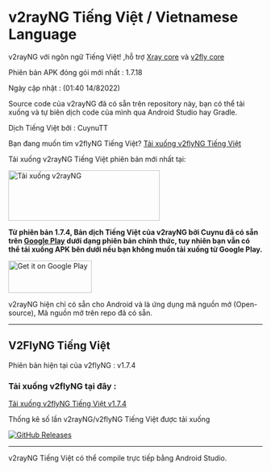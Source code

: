 # v2rayNG Tiếng Việt / Vietnamese Language

v2rayNG với ngôn ngữ Tiếng Việt! ,hỗ trợ [Xray core](https://github.com/XTLS/Xray-core) và [v2fly core](https://github.com/v2fly/v2ray-core)

Phiên bản APK đóng gói mới nhất : 1.7.18

Ngày cập nhật : (01:40 14/82022)

Source code của v2rayNG đã có sẵn trên repository này, bạn có thể tải xuống và tự biên dịch code của mình qua Android Studio hay Gradle.

Dịch Tiếng Việt bởi : CuynuTT

Bạn đang muốn tìm v2flyNG Tiếng Việt? [Tải xuống v2flyNG Tiếng Việt](https://github.com/cuynu/v2rayvn/blob/main/README.md#t%E1%BA%A3i-xu%E1%BB%91ng-v2flyng-t%E1%BA%A1i-%C4%91%C3%A2y-)

Tải xuống v2rayNG Tiếng Việt phiên bản mới nhất tại:  

<a href="https://github.com/cuynu/v2rayvn/releases/download/1.7.18/v2rayNG_1.7.18_signed.apk">
<img alt="Tải xuống v2rayNG" src="https://github.com/cuynu/v2rayvn/releases/download/1.7.3/1648277008370.png" width="300" height="100" />
</a>

**Từ phiên bản 1.7.4, Bản dịch Tiếng Việt của v2rayNG bởi Cuynu đã có sẵn trên [Google Play](https://play.app.goo.gl/?link=https://play.google.com/store/apps/details?id=com.v2ray.ang&ddl=1&pcampaignid=web_ddl_1) dưới dạng phiên bản chính thức, tuy nhiên bạn vẫn có thể tải xuống APK bên dưới nếu bạn không muốn tải xuống từ Google Play.** 

<a href="https://play.app.goo.gl/?link=https://play.google.com/store/apps/details?id=com.v2ray.ang&ddl=1&pcampaignid=web_ddl_1">
<img alt="Get it on Google Play" src="https://play.google.com/intl/vi_vn/badges/images/generic/vi_badge_web_generic.png" width="165" height="64" />
</a>

v2rayNG hiện chỉ có sẵn cho Android và là ứng dụng mã nguồn mở (Open-source), Mã nguồn mở trên repo đã có sẵn.

____________________________________________________

## V2FlyNG Tiếng Việt

Phiên bản hiện tại của v2flyNG : v1.7.4

### Tải xuống v2flyNG tại đây : 

[Tải xuống v2flyNG Tiếng Việt v1.7.4](https://github.com/cuynu/v2rayvn/releases/download/1.7.6/v2flyNG_1.7.4_1000451_arm7.apk)

Thống kê số lần v2rayNG/v2flyNG Tiếng Việt được tải xuống

[![GitHub Releases](https://img.shields.io/github/downloads/cuynu/v2rayvn/total?logo=github)](https://github.com/cuynu/v2rayvn/releases)
____________________________________________________

v2rayNG Tiếng Việt có thể compile trực tiếp bằng Android Studio.

